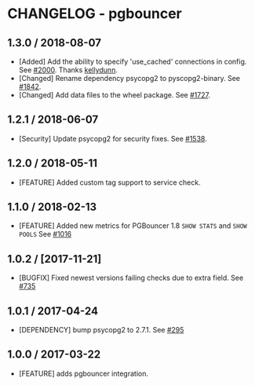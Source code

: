 # CHANGELOG - pgbouncer

## 1.3.0 / 2018-08-07

* [Added] Add the ability to specify 'use_cached' connections in config. See [#2000](https://github.com/DataDog/integrations-core/pull/2000). Thanks [kellydunn](https://github.com/kellydunn).
* [Changed] Rename dependency psycopg2 to pyscopg2-binary. See [#1842](https://github.com/DataDog/integrations-core/pull/1842).
* [Changed] Add data files to the wheel package. See [#1727](https://github.com/DataDog/integrations-core/pull/1727).

## 1.2.1 / 2018-06-07

* [Security] Update psycopg2 for security fixes. See [#1538](https://github.com/DataDog/integrations-core/pull/1538).

## 1.2.0 / 2018-05-11

* [FEATURE] Added custom tag support to service check.

## 1.1.0 / 2018-02-13

* [FEATURE] Added new metrics for PGBouncer 1.8 `SHOW STATS` and `SHOW POOLS` See [#1016][]

## 1.0.2 / [2017-11-21]

* [BUGFIX] Fixed newest versions failing checks due to extra field. See [#735][]

## 1.0.1 / 2017-04-24

* [DEPENDENCY] bump psycopg2 to 2.7.1. See [#295][]

## 1.0.0 / 2017-03-22

* [FEATURE] adds pgbouncer integration.

<!--- The following link definition list is generated by PimpMyChangelog --->
[#295]: https://github.com/DataDog/integrations-core/issues/295
[#735]: https://github.com/DataDog/integrations-core/issues/735
[#1016]: https://github.com/DataDog/integrations-core/issues/1016
